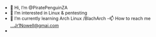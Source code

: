 - 👋 Hi, I’m @PiratePenguinZA
- 👀 I’m interested in Linux & pentesting
- 🌱 I’m currently learning Arch Linux /BlachArch
-📫 How to reach me ...Jr1Nowell@gmai.com
- 

<!---
PiratePenguinZA/PiratePenguinZA is a ✨ special ✨ repository because its `README.md` (this file) appears on your GitHub profile.
You can click the Preview link to take a look at your changes.
--->
